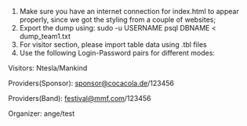 1) Make sure you have an internet connection for index.html to appear properly, since we got the styling from a couple of websites;
2) Export the dump using: sudo -u USERNAME psql DBNAME < dump_team1.txt
3) For visitor section, please import table data using .tbl files
4) Use the following Login-Password pairs for different modes:

Visitors: Ntesla/Mankind

Providers(Sponsor): sponsor@cocacola.de/123456

Providers(Band): festival@mmf.com/123456

Organizer: ange/test